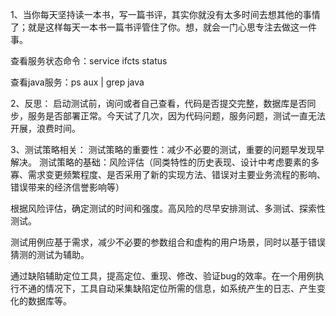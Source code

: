 1、当你每天坚持读一本书，写一篇书评，其实你就没有太多时间去想其他的事情了；就是这样每天一本书一篇书评管住了你。想，就会一门心思专注去做这一件事。

查看服务状态命令：service ifcts status

查看java服务：ps aux | grep java

2、反思：
启动测试前，询问或者自己查看，代码是否提交完整，数据库是否同步，服务是否部署正常。今天试了几次，因为代码问题，服务问题，测试一直无法开展，浪费时间。

3、测试策略相关：
测试策略的重要性：减少不必要的测试，重要的问题早发现早解决。
测试策略的基础：风险评估（同类特性的历史表现、设计中考虑要素的多寡、需求变更频繁程度、是否采用了新的实现方法、错误对主要业务流程的影响、错误带来的经济信誉影响等）

根据风险评估，确定测试的时间和强度。高风险的尽早安排测试、多测试、探索性测试。

测试用例应基于需求，减少不必要的参数组合和虚构的用户场景，同时以基于错误猜测的测试为辅助。

通过缺陷辅助定位工具，提高定位、重现、修改、验证bug的效率。在一个用例执行不通的情况下，工具自动采集缺陷定位所需的信息，如系统产生的日志、产生变化的数据库等。